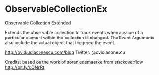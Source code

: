 ObservableCollectionEx
======================

Observable Collection Extended

Extends the observable collection to track events when a value of a particular element within the collection is changed.
The Event Arguments also include the actual object that triggered the event.

http://ovidiudiaconescu.com/blog
Twitter: @ovidiaconescu

Credits: based on the work of soren.enemaerke from stackoverflow
http://bit.ly/cQNnRt

